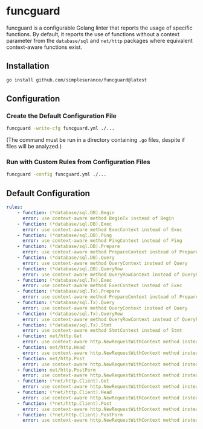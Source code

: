 # funcguard

funcguard is a configurable Golang linter that reports the usage of specific
functions.
By default, it reports the use of functions without a context
parameter from the `database/sql` and `net/http` packages where equivalent
context-aware functions exist.

## Installation

```sh
go install github.com/simplesurance/funcguard@latest
```

## Configuration

### Create the Default Configuration File

```sh
funcguard -write-cfg funcguard.yml ./...
```

(The command must be run in a directory containing `.go` files, despite if files
will be analyzed.)

### Run with Custom Rules from Configuration Files

```sh
funcguard -config funcguard.yml ./...
```

## Default Configuration

```yaml
rules:
    - function: (*database/sql.DB).Begin
      error: use context-aware method BeginTx instead of Begin
    - function: (*database/sql.DB).Exec
      error: use context-aware method ExecContext instead of Exec
    - function: (*database/sql.DB).Ping
      error: use context-aware method PingContext instead of Ping
    - function: (*database/sql.DB).Prepare
      error: use context-aware method PrepareContext instead of Prepare
    - function: (*database/sql.DB).Query
      error: use context-aware method QueryContext instead of Query
    - function: (*database/sql.DB).QueryRow
      error: use context-aware method QueryRowContext instead of QueryRow
    - function: (*database/sql.Tx).Exec
      error: use context-aware method ExecContext instead of Exec
    - function: (*database/sql.Tx).Prepare
      error: use context-aware method PrepareContext instead of Prepare
    - function: (*database/sql.Tx).Query
      error: use context-aware method QueryContext instead of Query
    - function: (*database/sql.Tx).QueryRow
      error: use context-aware method QueryRowContext instead of QueryRow
    - function: (*database/sql.Tx).Stmt
      error: use context-aware method StmtContext instead of Stmt
    - function: net/http.Get
      error: use context-aware http.NewRequestWithContext method instead
    - function: net/http.Head
      error: use context-aware http.NewRequestWithContext method instead
    - function: net/http.Post
      error: use context-aware http.NewRequestWithContext method instead
    - function: net/http.PostForm
      error: use context-aware http.NewRequestWithContext method instead
    - function: (*net/http.Client).Get
      error: use context-aware http.NewRequestWithContext method instead
    - function: (*net/http.Client).Head
      error: use context-aware http.NewRequestWithContext method instead
    - function: (*net/http.Client).Post
      error: use context-aware http.NewRequestWithContext method instead
    - function: (*net/http.Client).PostForm
      error: use context-aware http.NewRequestWithContext method instead
```
